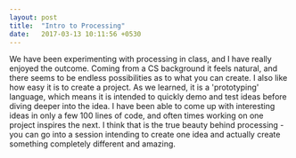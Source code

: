 ```yaml
---
layout: post
title:  "Intro to Processing"
date:   2017-03-13 10:11:56 +0530
---
```


We have been experimenting with processing in class, and I have really enjoyed the outcome. Coming from a CS background it feels natural, and there seems to be endless possibilities as to what you can create. I also like how easy it is to create a project. As we learned, it is a 'prototyping' language, which means it is intended to quickly demo and test ideas before diving deeper into the idea. I have been able to come up with interesting ideas in only a few 100 lines of code, and often times working on one project inspires the next. I think that is the true beauty behind processing - you can go into a session intending to create one idea and actually create something completely different and amazing.
